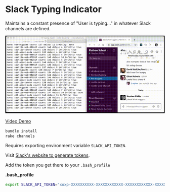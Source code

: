 # Slack Typing Indicator
Maintains a constant presence of "User is typing..." in whatever Slack
channels are defined.

![Demo](./optimized.gif)

[Video Demo](./typing_typer_demo.mp4)

```
bundle install
rake channels
```

Requires exporting environment variable `SLACK_API_TOKEN`.

Visit [Slack's website to generate tokens](https://api.slack.com/custom-integrations/legacy-tokens).

Add the token you get there to your `.bash_profile`

**.bash_profile**
```bash
export SLACK_API_TOKEN="xoxp-XXXXXXXXXX-XXXXXXXXXXXX-XXXXXXXXXXXX-XXXXXXXXXXXXXXXXXXXXXXXXXXXXXXXX" 
```
